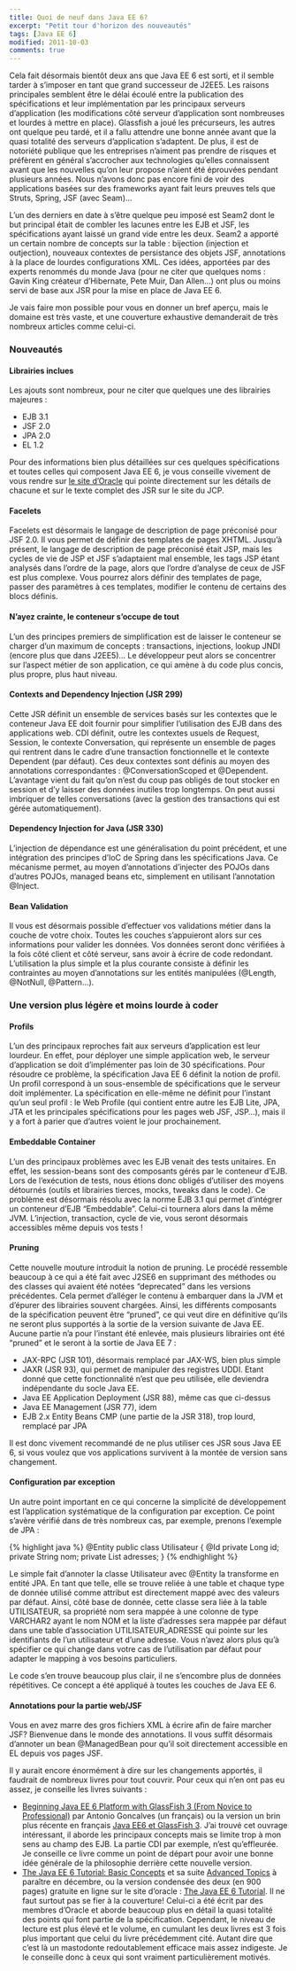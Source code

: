 ```yaml
---
title: Quoi de neuf dans Java EE 6?
excerpt: "Petit tour d'horizon des nouveautés"
tags: [Java EE 6]
modified: 2011-10-03
comments: true
---
```


Cela fait désormais bientôt deux ans que Java EE 6 est sorti, et il semble tarder à s’imposer en tant que grand successeur de J2EE5.
Les raisons principales semblent être le délai écoulé entre la publication des spécifications et leur implémentation par les principaux serveurs d’application (les modifications côté serveur d’application sont nombreuses et lourdes à mettre en place).
Glassfish a joué les précurseurs, les autres ont quelque peu tardé, et il a fallu attendre une bonne année avant que la quasi totalité des serveurs d’application s’adaptent.
De plus, il est de notoriété publique que les entreprises n’aiment pas prendre de risques et préfèrent en général s’accrocher aux technologies qu’elles connaissent avant que les nouvelles qu’on leur propose n’aient été éprouvées pendant plusieurs années.
Nous n’avons donc pas encore fini de voir des applications basées sur des frameworks ayant fait leurs preuves tels que Struts, Spring, JSF (avec Seam)…

L’un des derniers en date à s’être quelque peu imposé est Seam2 dont le but principal était de combler les lacunes entre les EJB et JSF, les spécifications ayant laissé un grand vide entre les deux.
Seam2 a apporté un certain nombre de concepts sur la table : bijection (injection et outjection), nouveaux contextes de persistance des objets JSF, annotations à la place de lourdes configurations XML.
Ces idées, apportées par des experts renommés du monde Java (pour ne citer que quelques noms : Gavin King créateur d’Hibernate, Pete Muir, Dan Allen…) ont plus ou moins servi de base aux JSR pour la mise en place de Java EE 6.

Je vais faire mon possible pour vous en donner un bref aperçu, mais le domaine est très vaste, et une couverture exhaustive demanderait de très nombreux articles comme celui-ci.

### Nouveautés

#### Librairies inclues

Les ajouts sont nombreux, pour ne citer que quelques une des librairies majeures :

* EJB 3.1
* JSF 2.0
* JPA 2.0
* EL 1.2

Pour des informations bien plus détaillées sur ces quelques spécifications et toutes celles qui composent Java EE 6, je vous conseille vivement de vous rendre sur [le site d’Oracle](http://www.oracle.com/technetwork/java/javaee/tech/index-jsp-142185.html) qui pointe directement sur les détails de chacune et sur le texte complet des JSR sur le site du JCP.

#### Facelets

Facelets est désormais le langage de description de page préconisé pour JSF 2.0. Il vous permet de définir des templates de pages XHTML.
Jusqu’à présent, le langage de description de page préconisé était JSP, mais les cycles de vie de JSP et JSF s’adaptaient mal ensemble, les tags JSP étant analysés dans l’ordre de la page, alors que l’ordre d’analyse de ceux de JSF est plus complexe.
Vous pourrez alors définir des templates de page, passer des paramètres à ces templates, modifier le contenu de certains des blocs définis.

#### N’ayez crainte, le conteneur s’occupe de tout

L’un des principes premiers de simplification est de laisser le conteneur se charger d’un maximum de concepts : transactions, injections, lookup JNDI (encore plus que dans J2EE5)…
Le développeur peut alors se concentrer sur l’aspect métier de son application, ce qui amène à du code plus concis, plus propre, plus haut niveau.

#### Contexts and Dependency Injection (JSR 299)

Cette JSR définit un ensemble de services basés sur les contextes que le conteneur Java EE doit fournir pour simplifier l’utilisation des EJB dans des applications web.
CDI définit, outre les contextes usuels de Request, Session, le contexte Conversation, qui représente un ensemble de pages qui rentrent dans le cadre d’une transaction fonctionnelle et le contexte Dependent (par défaut).
Ces deux contextes sont définis au moyen des annotations correspondantes : @ConversationScoped et @Dependent.
L’avantage vient du fait qu’on n’est du coup pas obligés de tout stocker en session et d’y laisser des données inutiles trop longtemps. On peut aussi imbriquer de telles conversations (avec la gestion des transactions qui est gérée automatiquement).

#### Dependency Injection for Java (JSR 330)

L’injection de dépendance est une généralisation du point précédent, et une intégration des principes d’IoC de Spring dans les spécifications Java.
Ce mécanisme permet, au moyen d’annotations d’injecter des POJOs dans d’autres POJOs, managed beans etc, simplement en utilisant l’annotation @Inject.

#### Bean Validation

Il vous est désormais possible d’effectuer vos validations métier dans la couche de votre choix.
Toutes les couches s’appuieront alors sur ces informations pour valider les données.
Vos données seront donc vérifiées à la fois côté client et côté serveur, sans avoir à écrire de code redondant.
L’utilisation la plus simple et la plus courante consiste à définir les contraintes au moyen d’annotations sur les entités manipulées (@Length, @NotNull, @Pattern…).

### Une version plus légère et moins lourde à coder

#### Profils

L’un des principaux reproches fait aux serveurs d’application est leur lourdeur.
En effet, pour déployer une simple application web, le serveur d’application se doit d’implémenter pas loin de 30 spécifications.
Pour résoudre ce problème, la spécification Java EE 6 définit la notion de profil.
Un profil correspond à un sous-ensemble de spécifications que le serveur doit implémenter.
La spécification en elle-même ne définit pour l’instant qu’un seul profil : le Web Profile (qui contient entre autre les EJB Lite, JPA, JTA et les principales spécifications pour les pages web JSF, JSP…), mais il y a fort à parier que d’autres voient le jour prochainement.

#### Embeddable Container

L’un des principaux problèmes avec les EJB venait des tests unitaires. En effet, les session-beans sont des composants gérés par le conteneur d’EJB.
Lors de l’exécution de tests, nous étions donc obligés d’utiliser des moyens détournés (outils et librairies tierces, mocks, tweaks dans le code).
Ce problème est désormais résolu avec la norme EJB 3.1 qui permet d’intégrer un conteneur d’EJB “Embeddable”. Celui-ci tournera alors dans la même JVM.
L’injection, transaction, cycle de vie, vous seront désormais accessibles même depuis vos tests !

#### Pruning

Cette nouvelle mouture introduit la notion de pruning. Le procédé ressemble beaucoup à ce qui a été fait avec J2SE6 en supprimant des méthodes ou des classes qui avaient été notées “deprecated” dans les versions précédentes.
Cela permet d’alléger le contenu à embarquer dans la JVM et d’épurer des librairies souvent chargées.
Ainsi, les différents composants de la spécification peuvent être “pruned”, ce qui veut dire en définitive qu’ils ne seront plus supportés à la sortie de la version suivante de Java EE.
Aucune partie n’a pour l’instant été enlevée, mais plusieurs librairies ont été “pruned” et le seront à la sortie de Java EE 7 :

* JAX-RPC (JSR 101), désormais remplacé par JAX-WS, bien plus simple
* JAXR (JSR 93), qui permet de manipuler des registres UDDI. Etant donné que cette fonctionnalité n’est que peu utilisée, elle deviendra indépendante du socle Java EE.
* Java EE Application Deployment (JSR 88), même cas que ci-dessus
* Java EE Management (JSR 77), idem
* EJB 2.x Entity Beans CMP (une partie de la JSR 318), trop lourd, remplacé par JPA

Il est donc vivement recommandé de ne plus utiliser ces JSR sous Java EE 6, si vous voulez que vos applications survivent à la montée de version sans changement.

#### Configuration par exception

Un autre point important en ce qui concerne la simplicité de développement est l’application systématique de la configuration par exception.
Ce point s’avère vérifié dans de très nombreux cas, par exemple, prenons l’exemple de JPA :

{% highlight java %}
@Entity
public class Utilisateur {
	@Id
	private Long id;
	private String nom;
	private List adresses;
}
{% endhighlight %}

Le simple fait d’annoter la classe Utilisateur avec @Entity la transforme en entité JPA. En tant que telle, elle se trouve reliée à une table et chaque type de donnée utilisé comme attribut est directement mappé avec des valeurs par défaut.
Ainsi, côté base de donnée, cette classe sera liée à la table UTILISATEUR, sa propriété nom sera mappée à une colonne de type VARCHAR2 ayant le nom NOM et la liste d’adresses sera mappée par défaut dans une table d’association UTILISATEUR_ADRESSE qui pointe sur les identifiants de l’un utilisateur et d’une adresse.
Vous n’avez alors plus qu’à spécifier ce qui change dans votre cas de l’utilisation par défaut pour adapter le mapping à vos besoins particuliers.

Le code s’en trouve beaucoup plus clair, il ne s’encombre plus de données répétitives.
Ce concept a été appliqué à toutes les couches de Java EE 6.

#### Annotations pour la partie web/JSF

Vous en avez marre des gros fichiers XML à écrire afin de faire marcher JSF? Bienvenue dans le monde des annotations.
Il vous suffit désormais d’annoter un bean @ManagedBean pour qu’il soit directement accessible en EL depuis vos pages JSF.

Il y aurait encore énormément à dire sur les changements apportés, il faudrait de nombreux livres pour tout couvrir.
Pour ceux qui n’en ont pas eu assez, je conseille les livres suivants :

* [Beginning Java EE 6 Platform with GlassFish 3 (From Novice to Professional)](http://www.amazon.fr/Beginning-Java-Platform-GlassFish-Professional/dp/1430219548) par Antonio Goncalves (un français) ou la version un brin plus récente en français [Java EE6 et GlassFish 3](http://www.amazon.fr/gp/reader/2744024236/ref=sr_1_1?p=S00I&keywords=Java+EE+6&ie=UTF8&qid=1317458179).
J’ai trouvé cet ouvrage intéressant, il aborde les principaux concepts mais se limite trop à mon sens au champ des EJB.
La partie CDI par exemple, n’est qu’effleurée. Je conseille ce livre comme un point de départ pour avoir une bonne idée générale de la philosophie derrière cette nouvelle version.
* [The Java EE 6 Tutorial: Basic Concepts](http://www.amazon.fr/Java-EE-Tutorial-Basic-Concepts/dp/0137081855/ref=sr_1_1?s=english-books&ie=UTF8&qid=1317458631&sr=1-1) et sa suite [Advanced Topics](http://www.amazon.fr/Java-EE-Tutorial-Advanced-Topics/dp/0137081863/ref=sr_1_2?s=english-books&ie=UTF8&qid=1317458631&sr=1-2) à paraître en décembre, ou la version condensée des deux (en 900 pages) gratuite en ligne sur le site d’oracle : [The Java EE 6 Tutorial](http://download.oracle.com/javaee/6/tutorial/doc/).
Il ne faut surtout pas se fier à la couverture! Celui-ci a été écrit par des membres d’Oracle et aborde beaucoup plus en détail la quasi totalité des points qui font partie de la spécification. Cependant, le niveau de lecture est plus élevé et le volume, en cumulant les deux livres est 3 fois plus important que celui du livre précédemment cité.
Autant dire que c’est là un mastodonte redoutablement efficace mais assez indigeste. Je le conseille donc à ceux qui sont vraiment particulièrement motivés.